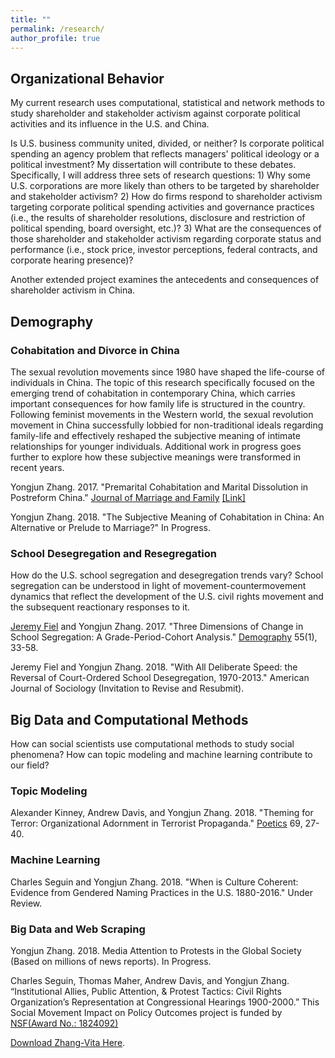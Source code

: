 ```yaml
---
title: ""
permalink: /research/
author_profile: true
---
```

## Organizational Behavior
My current research uses computational, statistical and network methods to study shareholder and stakeholder activism against corporate political activities and its influence in the U.S. and China.

Is U.S. business community united, divided, or neither? Is corporate political spending an agency problem that reflects managers' political ideology or a political investment? My dissertation will contribute to these debates. Specifically, I will address three sets of research questions: 1) Why some U.S. corporations are more likely than others to be targeted by shareholder and stakeholder activism? 2) How do firms respond to shareholder activism targeting corporate political spending activities and governance practices (i.e., the results of shareholder resolutions, disclosure and restriction of political spending, board oversight, etc.)? 3) What are the consequences of those shareholder and stakeholder activism regarding corporate status and performance (i.e., stock price, investor perceptions, federal contracts, and corporate hearing presence)?

Another extended project examines the antecedents and consequences of shareholder activism in China.

## Demography
### Cohabitation and Divorce in China
The sexual revolution movements since 1980 have shaped the life-course of individuals in China. The topic of this research specifically focused on the emerging trend of cohabitation in contemporary China, which carries important consequences for how family life is structured in the country. Following feminist movements in the Western world, the sexual revolution movement in China successfully lobbied for non-traditional ideals regarding family-life and effectively reshaped the subjective meaning of intimate relationships for younger individuals. Additional work in progress goes further to explore how these subjective meanings were transformed in recent years.

Yongjun Zhang. 2017. "Premarital Cohabitation and Marital Dissolution in Postreform China." [Journal of Marriage and Family](http://onlinelibrary.wiley.com/doi/10.1111/jomf.12419/full) [[Link]](https://yongjunzhang.com/publication/2017-06-01-Cohabitation%20and%20Divorce%20in%20China)

Yongjun Zhang. 2018. "The Subjective Meaning of Cohabitation in China: An Alternative or Prelude to Marriage?" In Progress.

### School Desegregation and Resegregation
How do the U.S. school segregation and desegregation trends vary?
School segregation can be understood in light of movement-countermovement dynamics that reflect the development of the U.S. civil rights movement and the subsequent reactionary responses to it.

[Jeremy Fiel](https://jeremyefiel.com/school-segregation) and Yongjun Zhang. 2017. "Three Dimensions of Change in School Segregation: A Grade-Period-Cohort Analysis." [Demography](https://doi.org/10.1007/s13524-017-0632-9) 55(1), 33-58.

Jeremy Fiel and Yongjun Zhang. 2018. "With All Deliberate Speed: the Reversal of Court-Ordered School Desegregation, 1970-2013." American Journal of Sociology (Invitation to Revise and Resubmit).

## Big Data and Computational Methods
How can social scientists use computational methods to study social phenomena? How can topic modeling and machine learning contribute to our field?

### Topic Modeling
Alexander Kinney, Andrew Davis, and Yongjun Zhang. 2018. "Theming for Terror: Organizational Adornment in Terrorist Propaganda." [Poetics](https://doi.org/10.1016/j.poetic.2018.05.001) 69, 27-40.

### Machine Learning
Charles Seguin and Yongjun Zhang. 2018. "When is Culture Coherent: Evidence from Gendered Naming Practices in the U.S. 1880-2016." Under Review.

### Big Data and Web Scraping
Yongjun Zhang. 2018. Media Attention to Protests in the Global Society (Based on millions of news reports). In Progress.

Charles Seguin, Thomas Maher, Andrew Davis, and Yongjun Zhang. “Institutional Allies, Public Attention, & Protest Tactics: Civil Rights Organization’s Representation at Congressional Hearings 1900-2000.” This Social Movement Impact on Policy Outcomes project is funded by [NSF(Award No.: 1824092)](https://nsf.gov/awardsearch/showAward?AWD_ID=1824092&HistoricalAwards=false)

[Download Zhang-Vita Here](https://yongjunzhang.com/files/zhang-vita.pdf).
